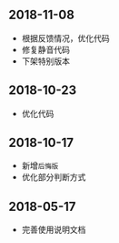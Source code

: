 ## 2018-11-08
- 根据反馈情况，优化代码
- 修复静音代码
- 下架特别版本

## 2018-10-23
- 优化代码

## 2018-10-17
- 新增`后悔版`
- 优化部分判断方式

## 2018-05-17
- 完善使用说明文档
